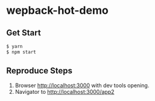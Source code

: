 wepback-hot-demo
================

Get Start
---------

```bash
$ yarn
$ npm start
```

Reproduce Steps
---------------

1. Browser [http://localhost:3000](http://localhost:3000) with dev tools opening.
2. Navigator to [http://localhost:3000/app2](http://localhost:3000/app2)
